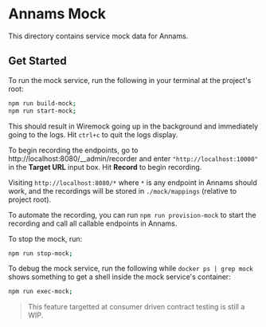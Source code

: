 # Annams Mock
This directory contains service mock data for Annams.

## Get Started
To run the mock service, run the following in your terminal at the project's root:

```sh
npm run build-mock;
npm run start-mock;
```

This should result in Wiremock going up in the background and immediately going to the logs. Hit `ctrl+c` to quit the logs display.

To begin recording the endpoints, go to http://localhost:8080/__admin/recorder and enter `"http://localhost:10000"` in the **Target URL** input box. Hit **Record** to begin recording.

Visiting `http://localhost:8080/*` where `*` is any endpoint in Annams should work, and the recordings will be stored in `./mock/mappings` (relative to project root).

To automate the recording, you can run `npm run provision-mock` to start the recording and call all callable endpoints in Annams.

To stop the mock, run:

```sh
npm run stop-mock;
```

To debug the mock service, run the following while `docker ps | grep mock` shows something to get a shell inside the mock service's container:

```sh
npm run exec-mock;
```

> This feature targetted at consumer driven contract testing is still a WIP.
